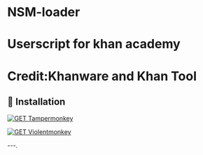 # NSM-loader
# Userscript for khan academy 
# Credit:Khanware and Khan Tool
## 🚀 Installation
<p align="left">
  <a href="https://www.tampermonkey.net/">
    <img src="https://img.shields.io/badge/1._GET_Tampermonkey-0366D6?style=for-the-badge&logo=googlechrome&logoColor=white" alt="GET Tampermonkey" />
  </a>
</p>
<p align="left">
  <a href="https://violentmonkey.github.io/get-it/">
    <img src="https://img.shields.io/badge/2._GET_Violentmonkey-F97316?style=for-the-badge&logo=googlechrome&logoColor=white" alt="GET Violentmonkey" />
  </a>
</p>
---.

